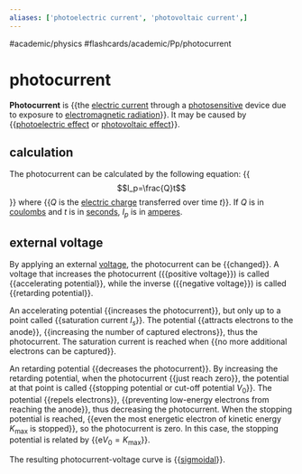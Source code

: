 ```yaml
---
aliases: ['photoelectric current', 'photovoltaic current',]
---
```


#academic/physics #flashcards/academic/Pp/photocurrent

# photocurrent

__Photocurrent__ is {{the [electric current](electric%20current.md) through a [photosensitive](photosensitivity.md) device due to exposure to [electromagnetic radiation](electromagnetic%20radiation.md)}}. It may be caused by {{[photoelectric effect](photoelectric%20effect.md) or [photovoltaic effect](photovoltaic%20effect.md)}}. <!--SR:!2023-06-05,70,230!2023-04-04,85,270-->

## calculation

The photocurrent can be calculated by the following equation:
{{$$I_p=\frac{Q}t$$}}
where {{$Q$ is the [electric charge](electric%20charge.md) transferred over time $t$}}. If $Q$ is in [coulombs](coulomb.md) and $t$ is in [seconds](second.md), $I_p$ is in [amperes](ampere.md). <!--SR:!2024-01-13,317,330!2023-12-20,284,290-->

## external voltage

By applying an external [voltage](voltage.md), the photocurrent can be {{changed}}. A voltage that increases the photocurrent ({{positive voltage}}) is called {{accelerating potential}}, while the inverse ({{negative voltage}}) is called {{retarding potential}}. <!--SR:!2023-04-16,99,270!2023-10-19,249,330!2023-06-08,131,290!2023-12-30,305,330!2023-12-02,284,330-->

An accelerating potential {{increases the photocurrent}}, but only up to a point called {{saturation current $I_s$}}. The potential {{attracts electrons to the anode}}, {{increasing the number of captured electrons}}, thus the photocurrent. The saturation current is reached when {{no more additional electrons can be captured}}. <!--SR:!2023-05-17,127,290!2023-12-14,293,330!2023-11-10,239,270!2023-04-15,98,270!2023-04-12,95,270-->

An retarding potential {{decreases the photocurrent}}. By increasing the retarding potential, when the photocurrent {{just reach zero}}, the potential at that point is called {{stopping potential or cut-off potential $V_0$}}. The potential {{repels electrons}}, {{preventing low-energy electrons from reaching the anode}}, thus decreasing the photocurrent. When the stopping potential is reached, {{even the most energetic electron of kinetic energy $K_\mathrm{max}$ is stopped}}, so the photocurrent is zero. In this case, the stopping potential is related by {{$\mathrm{e}V_0=K_\mathrm{max}$}}. <!--SR:!2023-04-20,92,270!2023-12-09,261,270!2023-04-08,46,230!2023-06-06,114,250!2023-04-01,33,230!2023-05-15,83,210!2023-11-16,238,290-->

The resulting photocurrent-voltage curve is {{[sigmoidal](sigmoid%20function.md)}}. <!--SR:!2023-11-05,262,330-->
